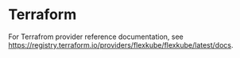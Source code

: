 # Terraform

For Terrafrom provider reference documentation, see https://registry.terraform.io/providers/flexkube/flexkube/latest/docs.
